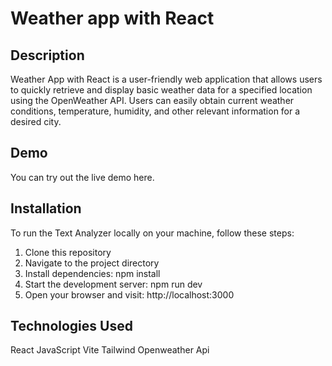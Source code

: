 # Weather app with React

## Description

Weather App with React is a user-friendly web application that allows users to quickly retrieve and display basic weather data for a specified location using the OpenWeather API. Users can easily obtain current weather conditions, temperature, humidity, and other relevant information for a desired city.

## Demo
You can try out the live demo here.

## Installation
To run the Text Analyzer locally on your machine, follow these steps:

1. Clone this repository
2. Navigate to the project directory
3. Install dependencies: npm install
4. Start the development server: npm run dev
5. Open your browser and visit: http://localhost:3000

## Technologies Used

React
JavaScript
Vite
Tailwind
Openweather Api
